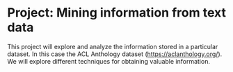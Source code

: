 # Project: Mining information from text data
This project will explore and analyze the information stored in a particular dataset.
In this case the ACL Anthology dataset (https://aclanthology.org/).
We will explore different techniques for obtaining valuable information.
